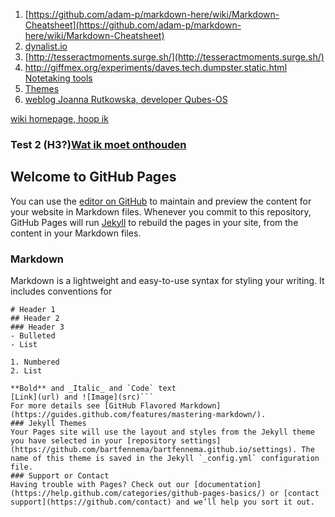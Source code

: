 1. [https://github.com/adam-p/markdown-here/wiki/Markdown-Cheatsheet](https://github.com/adam-p/markdown-here/wiki/Markdown-Cheatsheet)
2. [dynalist.io](dynalist.io)
3. [http://tesseractmoments.surge.sh/](http://tesseractmoments.surge.sh/)
4. [http://giffmex.org/experiments/daves.tech.dumpster.static.html Notetaking tools](http://giffmex.org/experiments/daves.tech.dumpster.static.html#Notetaking%20tools)
5. [Themes](https://github.com/TryGhost/Casper/blob/master/README.md)
6. [weblog Joanna Rutkowska, developer Qubes-OS](https://blog.invisiblethings.org/index.html)


[wiki homepage, hoop ik](https://github.com/bartfennema/bartfennema.github.io/wiki)
### Test 2 (H3?)[Wat ik moet onthouden](https://bartfennema.github.io/remember.html)  
## Welcome to GitHub Pages
You can use the [editor on GitHub](https://github.com/bartfennema/bartfennema.github.io/edit/master/README.md) to maintain and preview the content for your website in Markdown files.
Whenever you commit to this repository, GitHub Pages will run [Jekyll](https://jekyllrb.com/) to rebuild the pages in your site, from the content in your Markdown files.
### Markdown
Markdown is a lightweight and easy-to-use syntax for styling your writing. It includes conventions for
```markdownSyntax highlighted code block
# Header 1
## Header 2
### Header 3
- Bulleted
- List

1. Numbered
2. List

**Bold** and _Italic_ and `Code` text
[Link](url) and ![Image](src)```
For more details see [GitHub Flavored Markdown](https://guides.github.com/features/mastering-markdown/).
### Jekyll Themes
Your Pages site will use the layout and styles from the Jekyll theme you have selected in your [repository settings](https://github.com/bartfennema/bartfennema.github.io/settings). The name of this theme is saved in the Jekyll `_config.yml` configuration file.
### Support or Contact
Having trouble with Pages? Check out our [documentation](https://help.github.com/categories/github-pages-basics/) or [contact support](https://github.com/contact) and we’ll help you sort it out.
